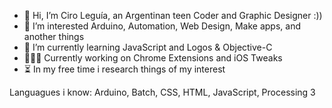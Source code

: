 - 👋 Hi, I’m Ciro Leguía, an Argentinan teen Coder and Graphic Designer :))
- 👀 I’m interested Arduino, Automation, Web Design, Make apps, and another things
- 🌱 I’m currently learning JavaScript and Logos & Objective-C
- 👨🏻‍💻 Currently working on Chrome Extensions and iOS Tweaks
- ⏳ In my free time i research things of my interest

Languagues i know: 
Arduino, Batch, CSS, HTML, JavaScript, Processing 3
